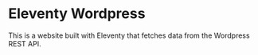 # Eleventy Wordpress 
This is a website built with Eleventy that fetches data from the Wordpress REST API.